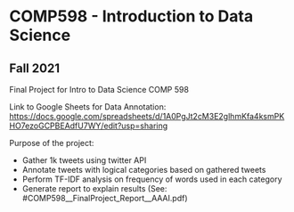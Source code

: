 # COMP598 - Introduction to Data Science
## Fall 2021
Final Project for Intro to Data Science COMP 598

Link to Google Sheets for Data Annotation: https://docs.google.com/spreadsheets/d/1A0PgJt2cM3E2glhmKfa4ksmPKHO7ezoGCPBEAdfU7WY/edit?usp=sharing

Purpose of the project:
- Gather 1k tweets using twitter API
- Annotate tweets with logical categories based on gathered tweets
- Perform TF-IDF analysis on frequency of words used in each category
- Generate report to explain results (See: #COMP598__FinalProject_Report__AAAI.pdf)